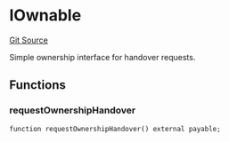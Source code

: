 # IOwnable
[Git Source](https://github.com/NaniDAO/accounts/blob/a92c3cc254412087f583cadf96cf750857c126d2/src/ownership/Keys.sol)

Simple ownership interface for handover requests.


## Functions
### requestOwnershipHandover


```solidity
function requestOwnershipHandover() external payable;
```

